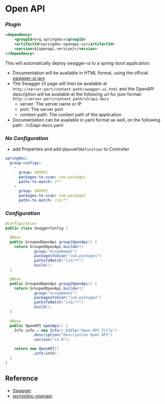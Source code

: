 # Open API

### *Plugin*
```xml
<dependency>
    <groupId>org.springdoc</groupId>
    <artifactId>springdoc-openapi-ui</artifactId>
    <version>${openapi.version}</version>
</dependency>
```
This will automatically deploy swagger-ui to a spring-boot application:
* Documentation will be available in HTML format, using the official [swagger-ui jars](https://github.com/swagger-api/swagger-ui.git)
* The Swagger UI page will then be available at `http://server:port/context-path/swagger-ui.html` and the OpenAPI description will be available at the following url for json format: `http://server:port/context-path/v3/api-docs`
  * server: The server name or IP
  * port: The server port
  * context-path: The context path of the application
* Documentation can be available in yaml format as well, on the following path : /v3/api-docs.yaml

### *No Configuration*
* add Properties and add ``@OpenAPIDefinition`` to Controller
```yaml
springdoc:
  group-configs:
    -
      group: GROUP1
      packages-to-scan: com.package1
      paths-to-match: /**
    -
      group: GROUP2
      packages-to-scan: com.package2
      paths-to-match: /v1/**
```

### *Configuration*
```java
@Configuration
public class SwaggerConfig {

  @Bean
  public GroupedOpenApi group1OpenApi() {
    return GroupedOpenApi.builder()
            .group("GroupName1")
            .packagesToScan("com.package1")
            .pathsToMatch("/v1/**")
            .build();
  }

  @Bean
  public GroupedOpenApi group2OpenApi() {
    return GroupedOpenApi.builder()
            .group("GroupName2")
            .packagesToScan("com.package2")
            .pathsToMatch("/v2/**")
            .build();
  }
  
  @Bean
  public OpenAPI openApi() {
    Info info = new Info().title("Open API Title")
            .description("Description Open API")
            .version("v1.0");

    return new OpenAPI()
            .info(info);
  }
}
```

## Reference
* [Swagger](https://swagger.io "The Best APIs are Built with Swagger Tools | Swagger")
* [springdoc-openapi](https://springdoc.org/ "OpenAPI 3 Library for spring-boot")
